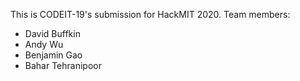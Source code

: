 This is CODEIT-19's submission for HackMIT 2020.
Team members:
- David Buffkin
- Andy Wu
- Benjamin Gao
- Bahar Tehranipoor
